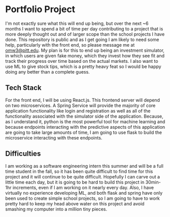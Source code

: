 # Portfolio Project
I'm not exactly sure what this will end up being, but over the next ~6 months I want to spend a bit of time per day contributing to a project that is more deeply thought out and of larger scope than the school projects I have done. This repository is public and as I get going I am likely to need some help, particularly with the front end, so please message me at omw3@pitt.edu. My plan is for this to end up being an investment simulator, in which users are given fake money, which they invest how they see fit and track their progress over time based on the actual markets. I also want to use ML to give stock tips, which is a pretty heavy feat so I would be happy doing any better than a complete guess.
## Tech Stack
For the front end, I will be using React.js. This frontend server will depend on two microservices. A Spring Service will provide the majority of core application functionality like login and registration as well as all of the functionality associated with the simulator side of the application. Because, as I understand it, python is the most powerful tool for machine learning and because endpoints interacting with the predictive aspects of this application are going to take large amounts of time, I am going to use flask to build the microservice interacting with these endpoints. 
## Difficulties
I am working as a software engineering intern this summer and will be a full time student in the fall, so it has been quite difficult to find time for this project and it will continue to be quite difficult. Hopefully I can carve out a little time each day, but it is going to be hard to build this project in 30min-1hr increments, even if I am working on it nearly every day. Also, I have virtually no experience developing ML, and both flask and spring have only been used to create simple school projects, so I am going to have to work pretty hard to keep my head above water on this project and avoid smashing my computer into a million tiny pieces.
